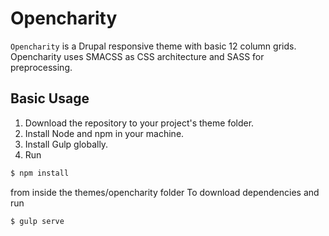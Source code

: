 # Opencharity

`Opencharity` is a Drupal responsive theme with basic 12 column grids. Opencharity uses SMACSS as CSS architecture and SASS for preprocessing.

## Basic Usage

1. Download the repository to your project's theme folder.
2. Install Node and npm in your machine.
3. Install Gulp globally.
4. Run

```bash
$ npm install
``` 

from inside the themes/opencharity folder To download dependencies and run 

```bash
$ gulp serve
``` 
